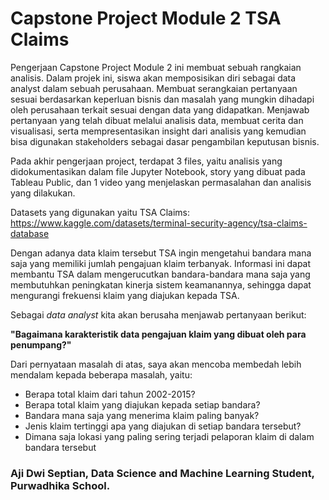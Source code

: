 # Capstone Project Module 2 TSA Claims

Pengerjaan Capstone Project Module 2 ini membuat sebuah rangkaian analisis. Dalam projek ini, siswa akan memposisikan diri sebagai data analyst dalam sebuah perusahaan. Membuat serangkaian pertanyaan sesuai berdasarkan keperluan bisnis dan masalah yang mungkin dihadapi oleh perusahaan terkait sesuai dengan data yang didapatkan. Menjawab pertanyaan yang telah dibuat melalui analisis data, membuat cerita dan visualisasi, serta mempresentasikan insight dari analisis yang kemudian bisa digunakan stakeholders sebagai dasar pengambilan keputusan bisnis.

Pada akhir pengerjaan project, terdapat 3 files, yaitu analisis yang didokumentasikan dalam file Jupyter Notebook, story yang dibuat pada Tableau Public, dan 1 video yang menjelaskan permasalahan dan analisis yang dilakukan.

Datasets yang digunakan yaitu TSA Claims: https://www.kaggle.com/datasets/terminal-security-agency/tsa-claims-database

Dengan adanya data klaim tersebut TSA ingin mengetahui bandara mana saja yang memiliki jumlah pengajuan klaim terbanyak. Informasi ini dapat membantu TSA dalam mengerucutkan bandara-bandara mana saja yang membutuhkan peningkatan kinerja sistem keamanannya, sehingga dapat mengurangi frekuensi klaim yang diajukan kepada TSA.

Sebagai *data analyst* kita akan berusaha menjawab pertanyaan berikut:

**"Bagaimana karakteristik data pengajuan klaim yang dibuat oleh para penumpang?"**

Dari pernyataan masalah di atas, saya akan mencoba membedah lebih mendalam kepada beberapa masalah, yaitu:

* Berapa total klaim dari tahun 2002-2015?
* Berapa total klaim yang diajukan kepada setiap bandara?
* Bandara mana saja yang menerima klaim paling banyak?
* Jenis klaim tertinggi apa yang diajukan di setiap bandara tersebut?
* Dimana saja lokasi yang paling sering terjadi pelaporan klaim di dalam bandara tersebut
 
  
 
 
 

### Aji Dwi Septian, Data Science and Machine Learning Student, Purwadhika School.
